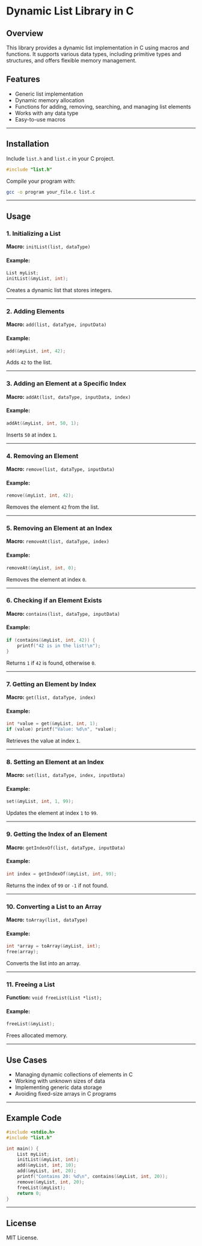 # Dynamic List Library in C

## Overview
This library provides a dynamic list implementation in C using macros and functions. It supports various data types, including primitive types and structures, and offers flexible memory management.

## Features
- Generic list implementation
- Dynamic memory allocation
- Functions for adding, removing, searching, and managing list elements
- Works with any data type
- Easy-to-use macros

---

## Installation
Include `list.h` and `list.c` in your C project.

```c
#include "list.h"
```

Compile your program with:
```sh
gcc -o program your_file.c list.c
```

---

## Usage

### 1. Initializing a List
**Macro:** `initList(list, dataType)`

#### Example:
```c
List myList;
initList(&myList, int);
```

Creates a dynamic list that stores integers.

---

### 2. Adding Elements
**Macro:** `add(list, dataType, inputData)`

#### Example:
```c
add(&myList, int, 42);
```
Adds `42` to the list.

---

### 3. Adding an Element at a Specific Index
**Macro:** `addAt(list, dataType, inputData, index)`

#### Example:
```c
addAt(&myList, int, 50, 1);
```
Inserts `50` at index `1`.

---

### 4. Removing an Element
**Macro:** `remove(list, dataType, inputData)`

#### Example:
```c
remove(&myList, int, 42);
```
Removes the element `42` from the list.

---

### 5. Removing an Element at an Index
**Macro:** `removeAt(list, dataType, index)`

#### Example:
```c
removeAt(&myList, int, 0);
```
Removes the element at index `0`.

---

### 6. Checking if an Element Exists
**Macro:** `contains(list, dataType, inputData)`

#### Example:
```c
if (contains(&myList, int, 42)) {
    printf("42 is in the list!\n");
}
```
Returns `1` if `42` is found, otherwise `0`.

---

### 7. Getting an Element by Index
**Macro:** `get(list, dataType, index)`

#### Example:
```c
int *value = get(&myList, int, 1);
if (value) printf("Value: %d\n", *value);
```
Retrieves the value at index `1`.

---

### 8. Setting an Element at an Index
**Macro:** `set(list, dataType, index, inputData)`

#### Example:
```c
set(&myList, int, 1, 99);
```
Updates the element at index `1` to `99`.

---

### 9. Getting the Index of an Element
**Macro:** `getIndexOf(list, dataType, inputData)`

#### Example:
```c
int index = getIndexOf(&myList, int, 99);
```
Returns the index of `99` or `-1` if not found.

---

### 10. Converting a List to an Array
**Macro:** `toArray(list, dataType)`

#### Example:
```c
int *array = toArray(&myList, int);
free(array);
```
Converts the list into an array.

---

### 11. Freeing a List
**Function:** `void freeList(List *list);`

#### Example:
```c
freeList(&myList);
```
Frees allocated memory.

---

## Use Cases
- Managing dynamic collections of elements in C
- Working with unknown sizes of data
- Implementing generic data storage
- Avoiding fixed-size arrays in C programs

---

## Example Code
```c
#include <stdio.h>
#include "list.h"

int main() {
    List myList;
    initList(&myList, int);
    add(&myList, int, 10);
    add(&myList, int, 20);
    printf("Contains 20: %d\n", contains(&myList, int, 20));
    remove(&myList, int, 20);
    freeList(&myList);
    return 0;
}
```

---

## License
MIT License.

